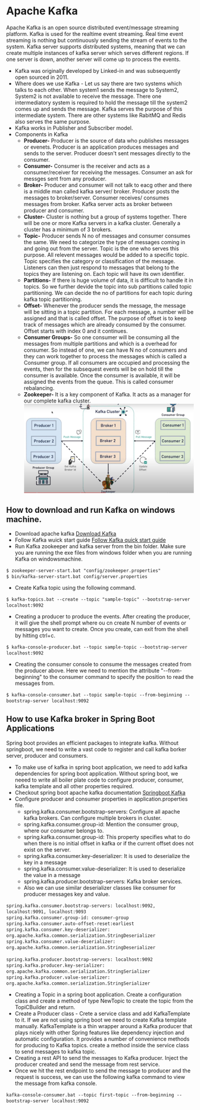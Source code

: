 # Apache Kafka
Apache Kafka is an open source distributed event/message streaming platform. Kafka is used for the realtime event streaming. Real time event streaming is nothing but continuously sending the stream of events to the system. Kafka server supports distributed systems, meaning that we can create multiple instances of kafka server which serves different regions. If one server is down, another server will come up to process the events.
- Kafka was originally developed by Linked-in and was subsequently open sourced in 2011.
- Where does we use Kafka - Let us say there are two systems which talks to each other. When system1 sends the message to System2, System2 is not available to receive the message. There one intermediatory system is required to hold the message till the system2 comes up and sends the message. Kafka serves the purpose of this intermediate system. There are other systems like RabitMQ and Redis also serves the same purpose.
- Kafka works in Publisher and Subscriber model. 
- Components in Kafka
	- **Producer-** Producer is the source of data who publishes messages or evenets. Producer is an application produces messages and sends to the server. Producer doesn't sent messages directly to the consumer.
	- **Consumer-** Consumer is the receiver and acts as a consumer/receiver for receiving the messages. Consumer an ask for messges sent from any producer.  
	- **Broker-** Producer and consumer will not talk to eacg other and there is a middle man called kafka server/ broker. Producer posts the messages to broker/server. Consumer receives/ consumes messages from broker. Kafka server acts as broker between producer and consumer.
	- **Cluster-** Cluster is nothing but a group of systems together. There will be one or more Kafka servers in a kafka cluster. Generally a cluster has a minimum of 3 brokers.
	- **Topic-** Producer sends N no of messages and consumer consumes the same. We need to categorize the type of messages coming in and going out from the server. Topic is the one who serves this purpose. All relevent messages would be added to a specific topic. Topic specifies the category or classification of the message. Listeners can then just respond to messages that belong to the topics they are listening on. Each topic will have its own identifier.
	- **Partitions-** If there is huge volume of data, it is difficult to handle it in topics. So we further devide the topic into sub partitions called topic partitioning. We can decide the no of partitions for each topic during kafka topic partitioning.
	- **Offset-** Whenever the producer sends the message, the message will be sitting in a topic partition. For each message, a number will be assigned and that is called offset. The purpose of offset is to keep track of messages which are already consumed by the consumer. Offset starts with index 0 and it continues.
	- **Consumer Groups-** So one consumer will be consuming all the messages from multiple partitions and which is a overhead for consumer. So instead of one, we can have N no of consumers and they can work together to process the messages which is called a Consumer group. If all consumers are occupied and processing the events, then for the subsequest events will be on hold till the consumer is available. Once the consumer is available, it will be assigned the events from the queue. This is called consumer rebalancing. 
	- **Zookeeper-** It is a key component of Kafka. It acts as a manager for our complete kafka cluster.
	![Apache Kafka](https://github.com/anand-tummapudi/Kafka/blob/main/assets/kafka.JPG)
## How to download and run Kafka on windows machine.
- Download apache kafka [Download Kafka](https://kafka.apache.org/downloads)
- Follow Kafka wuick start guide [Follow Kafka quick start guide](https://kafka.apache.org/quickstart)
- Run Kafka zookeeper and kafka server from the bin folder. Make sure you are running the exe files from windows folder when you are running Kafka on windowsmachine.
```
$ zookeeper-server-start.bat "config/zookeeper.properties"
$ bin/kafka-server-start.bat config/server.properties
```
- Create Kafka topic using the following command.
```
$ kafka-topics.bat --create --topic "sample-topic" --bootstrap-server localhost:9092
```
- Creating a producer to produce the events. After creating the producer, it will give the shell prompt where ou cn create N number of events or messages you want to create. Once you create, can exit from the shell by hitting ctrl+c.
```
$ kafka-console-producer.bat --topic sample-topic --bootstrap-server localhost:9092
```
- Creating the consumer console to consume the messages created from the producer above. Here we need to mention the attribute "--from-beginning" to the consumer command to specify the position to read the messages from. 
```
$ kafka-console-consumer.bat --topic sample-topic --from-beginning --bootstrap-server localhost:9092
```
## How to use Kafka broker in Spring Boot Applications
Spring boot provides an efficient packages to integrate kafka. Without springboot, we need to write a vast code to register and call kafka borker server, producer and consumers. 
- To make use of kafka in spring boot application, we need to add kafka dependencies for spring boot application. Without spring boot, we neeed to write all boiler plate code to configure producer, consumer, kafka template and all other properties required.
- Checkout spring boot apache kafka documentation [Springboot Kafka](https://docs.spring.io/spring-kafka/reference/html/) 
- Configure producer and consumer properties in application.properties file. 
	* spring.kafka.consumer.bootstrap-servers: Configure all apache kafka brokers. Can configure multiple brokers in cluster.
	* spring.kafka.consumer.group-id: Mention the consumer group, where our consumer belongs to.
	* spring.kafka.consumer.group-id: This property specifies what to do when there is no initial offset in kafka or if the current offset does not exist on the server.
	* spring.kafka.consumer.key-deserializer: It is used to deserialize the key in a message
	* spring.kafka.consumer.value-deserializer: It is used to deserialize the value in a message
	* spring.kafka.producer.bootstrap-servers: Kafka broker services.
	* Also we can use similar deserializer classes like consumer for producer messages key and value.
```
spring.kafka.consumer.bootstrap-servers: localhost:9092, localhost:9091, localhost:9093
spring.kafka.consumer.group-id: consumer-group
spring.kafka.consumer.auto-offset-reset:earliest
spring.kafka.consumer.key-deserializer: org.apache.kafka.common.serialization.StringDeserializer
spring.kafka.consumer.value-deserializer: org.apache.kafka.common.serialization.StringDeserializer

spring.kafka.producer.bootstrap-servers: localhost:9092
spring.kafka.producer.key-serializer: org.apache.kafka.common.serialization.StringSerializer
spring.kafka.producer.value-serializer: org.apache.kafka.common.serialization.StringSerializer
```
- Creating a Topic in a spring boot application. Create a configuration class and create a method of type NewTopic to create the topic from the TopiCBuilder and return.
- Create a Producer class - Crete a service class and add KafkaTemplate to it. If we are not using spring boot we need to create Kafka template manually. KafkaTemplate is a thin wrapper around a Kafka producer that plays nicely with other Spring features like dependency injection and automatic configuration. It provides a number of convenience methods for producing to Kafka topics. create a method inside the service class to send messages to kafka topic. 
- Creating a rest API to send the messages to Kafka producer. Inject the producer created and send the message from rest service.
- Once we hit the rest endpoint to send the message to producer and the request is success, we can use the following kafka command to view the message from kafka console.
 ```
 kafka-console-consumer.bat --topic first-topic --from-beginning --bootstrap-server localhost:9092
 ```